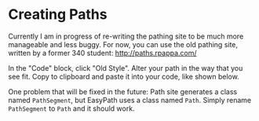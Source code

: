 # Creating Paths

Currently I am in progress of re-writing the pathing site to be much more manageable and less buggy.
For now, you can use the old pathing site, written by a former 340 student: http://paths.rpappa.com/

In the "Code" block, click "Old Style". Alter your path in the way that you see fit. Copy to
clipboard and paste it into your code, like shown below.

One problem that will be fixed in the future: Path site generates a class named `PathSegment`, but
EasyPath uses a class named `Path`. Simply rename `PathSegment` to `Path` and it should work.